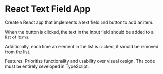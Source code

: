 # React Text Field App

Create a React app that implements a text field and button to add an item.

When the button is clicked, the text in the input field should be added to a list of items.

Additionally, each time an element in the list is clicked, it should be removed from the list.

Features:
Prioritize functionality and usability over visual design.
The code must be entirely developed in TypeScript.
